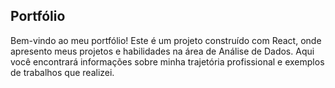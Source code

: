 ## Portfólio
 Bem-vindo ao meu portfólio! Este é um projeto construído com React, onde apresento meus projetos e habilidades na área de Análise de Dados. Aqui você encontrará informações sobre minha trajetória profissional e exemplos de trabalhos que realizei.
